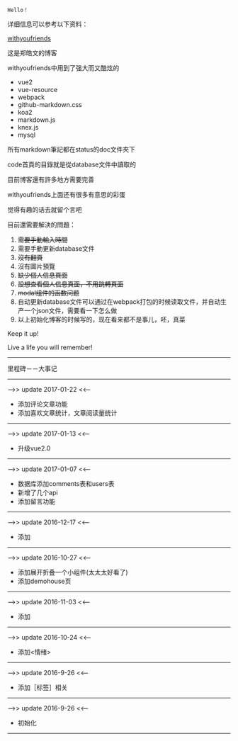 ```
Hello！
```
详细信息可以参考以下资料：

[withyoufriends](http://www.withyoufriends.com)

这是郑皓文的博客

withyoufriends中用到了强大而又酷炫的

* vue2
* vue-resource
* webpack
* github-markdown.css
* koa2
* markdown.js
* knex.js
* mysql

所有markdown筆記都在status的doc文件夾下

code首頁的目錄就是從database文件中讀取的

目前博客還有許多地方需要完善

withyoufriends上面还有很多有意思的彩蛋

觉得有趣的话去就留个言吧

目前還需要解決的問題：

1. <del>需要手動輸入時間</del>
2. 需要手動更新database文件
3. <del>沒有翻頁</del>
4. 沒有圖片預覽
5. <del>缺少個人信息頁面</del>
6. <del>設想查看個人信息頁面，不用跳轉頁面</del>
7. <del>modal组件的函数问题</del>
8. 自动更新database文件可以通过在webpack打包的时候读取文件，并自动生产一个json文件，需要看一下怎么做
9. 以上初始化博客的时候写的，现在看来都不是事儿，呸，真菜

Keep it up!

Live a life you will remember!
***
里程碑－－大事记
***
-->> update 2017-01-22 <<--

* 添加评论文章功能
* 添加喜欢文章统计，文章阅读量统计
***

-->> update 2017-01-13 <<--
* 升级vue2.0
***

-->> update 2017-01-07 <<--
* 数据库添加comments表和users表
* 新增了几个api
* 添加留言功能
***

-->> update 2016-12-17 <<--
* 添加<Mirror>
***

-->> update 2016-10-27 <<--
* 添加展开折叠一个小组件(太太太好看了)
* 添加demohouse页
***

-->> update 2016-11-03 <<--
* 添加<blvck>
***

-->> update 2016-10-24 <<--
* 添加<情绪>
***

-->> update 2016-9-26 <<--
* 添加［标签］相关
***

-->> update 2016-9-26 <<--
* 初始化
***
